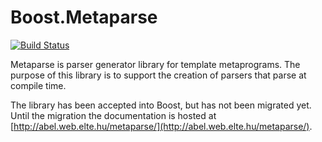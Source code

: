 # Boost.Metaparse

[![Build Status](https://secure.travis-ci.org/sabel83/metaparse.png?branch=master "Build Status")](http://travis-ci.org/sabel83/metaparse)

Metaparse is parser generator library for template metaprograms. The purpose of
this library is to support the creation of parsers that parse at compile time.

The library has been accepted into Boost, but has not been migrated yet. Until
the migration the documentation is hosted at
[http://abel.web.elte.hu/metaparse/](http://abel.web.elte.hu/metaparse/).

